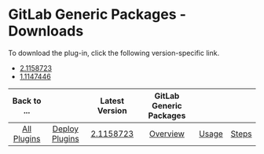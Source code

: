 # GitLab Generic Packages - Downloads

To download the plug-in, click the following version-specific link.

- [2.1158723](https://raw.githubusercontent.com/UrbanCode/IBM-UCD-PLUGINS/main/files/gitlab-sourceconfig-generic-packages/ucd-plugins-sourceconfig-gitlab-generic-packages-2.1158723.zip)
- [1.1147446](https://raw.githubusercontent.com/UrbanCode/IBM-UCD-PLUGINS/main/files/gitlab-sourceconfig-generic-packages/ucd-plugins-sourceconfig-gitlab-generic-packages-1.1147446.zip)





|          Back to ...          | |         Latest Version         |GitLab Generic Packages|||
|:-----------------------------:|:------------------------------:| :---: | :---: | :---: | :---: |
| [All Plugins](../../index.md) | [Deploy Plugins](../README.md) |[2.1158723](https://raw.githubusercontent.com/UrbanCode/IBM-UCD-PLUGINS/main/files/gitlab-sourceconfig-generic-packages/ucd-plugins-sourceconfig-gitlab-generic-packages-2.1158723.zip)|[Overview](overview.md)|[Usage](usage.md)|[Steps](steps.md)|
